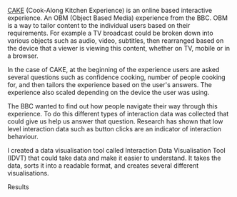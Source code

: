 [CAKE](https://www.bbc.co.uk/taster/pilots/cook-along-kitchen-experience) 
(Cook-Along Kitchen Experience) is an online based interactive experience. 
An OBM (Object Based Media) experience from the BBC. OBM is a way to tailor 
content to the individual users based on their requirements. For example a 
TV broadcast could be broken down into various objects such as audio, 
video, subtitles, then rearranged based on the device that a viewer is 
viewing this content, whether on TV, mobile or in a browser.

In the case of CAKE, at the beginning of the experience users are asked 
several questions such as confidence cooking, number of people cooking for, 
and then tailors the experience based on the user's answers. The experience 
also scaled depending on the device the user was using.

The BBC wanted to find out how people navigate their way through this 
experience. To do this different types of interaction data was collected 
that could give us help us answer that question. Research has shown that 
low level interaction data such as button clicks are an indicator of 
interaction behaviour.

I created a data visualisation tool called Interaction Data Visualisation 
Tool (IDVT) that could take data and make it easier to understand. It takes 
the data, sorts it into a readable format, and creates several different 
visualisations. 


Results
